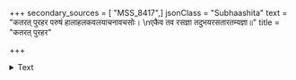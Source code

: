 +++
secondary_sources = [ "MSS_8417",]
jsonClass = "Subhaashita"
text = "कतरत् पुरहर परुषं हालाहलकवलयाचनावचसोः।  \nएकैव तव रसज्ञा तदुभयरसतारतम्यज्ञा॥"
title = "कतरत् पुरहर"

+++

<details><summary>Text</summary>

कतरत् पुरहर परुषं हालाहलकवलयाचनावचसोः।  
एकैव तव रसज्ञा तदुभयरसतारतम्यज्ञा॥
</details>
